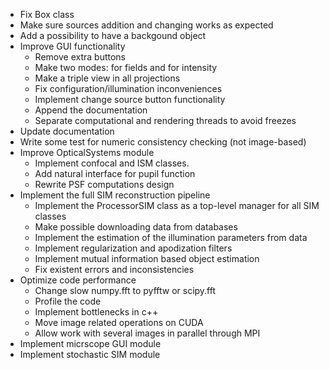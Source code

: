 - Fix Box class
 - Make sure sources addition and changing works as expected
 - Add a possibility to have a backgound object 
- Improve GUI functionality
  - Remove extra buttons
  - Make two modes: for fields and for intensity
  - Make a triple view in all projections 
  - Fix configuration/illumination inconveniences
  - Implement change source button functionality
  - Append the documentation
  - Separate computational and rendering threads to avoid freezes
- Update documentation
- Write some test for numeric consistency checking (not image-based)
- Improve OpticalSystems module 
  - Implement confocal and ISM classes. 
  - Add natural interface for pupil function
  - Rewrite PSF computations design
- Implement the full SIM reconstruction pipeline
  - Implement the ProcessorSIM class as a top-level manager for all SIM classes
  - Make possible downloading data from databases
  - Implement the estimation of the illumination parameters from data
  - Implement regularization and apodization filters
  - Implement mutual information based object estimation
  - Fix existent errors and inconsistencies
- Optimize code performance 
  - Change slow numpy.fft to pyfftw or scipy.fft
  - Profile the code
  - Implement bottlenecks in c++
  - Move image related operations on CUDA
  - Allow work with several images in parallel through MPI
- Implement micrscope GUI module
- Implement stochastic SIM module

